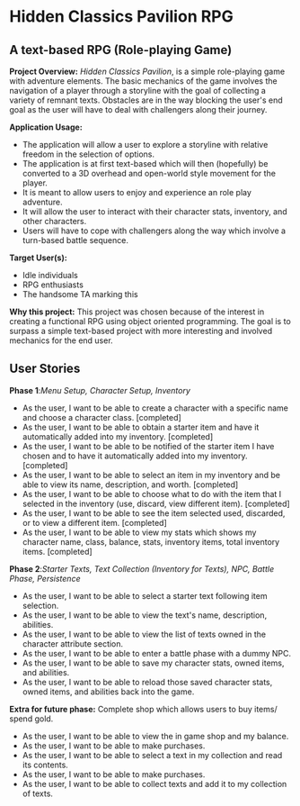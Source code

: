 # Hidden Classics Pavilion RPG

## A text-based RPG (Role-playing Game)

**Project Overview:**
*Hidden Classics Pavilion*, is a simple role-playing game with adventure elements. 
The basic mechanics of the game involves the navigation of a player through a storyline with the goal of collecting a variety of remnant texts.
Obstacles are in the way blocking the user's end goal as the user will have to deal with challengers along their journey.


**Application Usage:**
- The application will allow a user to explore a storyline with relative freedom in the selection of options.
- The application is at first text-based which will then (hopefully) be converted to a 3D overhead and open-world style movement for the player.
- It is meant to allow users to enjoy and experience an role play adventure.
- It will allow the user to interact with their character stats, inventory, and other characters.
- Users will have to cope with challengers along the way which involve a turn-based battle sequence.

**Target User(s):**
- Idle individuals
- RPG enthusiasts 
- The handsome TA marking this

**Why this project:**
This project was chosen because of the interest in creating a functional RPG using object oriented programming. The goal is to surpass a simple text-based project with more interesting and involved mechanics for the end user.

## User Stories

**Phase 1**:*Menu Setup, Character Setup, Inventory*
- As the user, I want to be able to create a character with a specific name and choose a character class. [completed]
- As the user, I want to be able to obtain a starter item and have it automatically added into my inventory. [completed]
- As the user, I want to be able to be notified of the starter item I have chosen and to have it automatically added into my inventory. [completed]
- As the user, I want to be able to select an item in my inventory and be able to view its name, description, and worth. [completed]
- As the user, I want to be able to choose what to do with the item that I selected in the inventory (use, discard, view different item). [completed]
- As the user, I want to be able to see the item selected used, discarded, or to view a different item. [completed]
- As the user, I want to be able to view my stats which shows my character name, class, balance, stats, inventory items, total inventory items. [completed]

**Phase 2**:*Starter Texts, Text Collection (Inventory for Texts), NPC, Battle Phase, Persistence*
- As the user, I want to be able to select a starter text following item selection.
- As the user, I want to be able to view the text's name, description, abilities.
- As the user, I want to be able to view the list of texts owned in the character attribute section.
- As the user, I want to be able to enter a battle phase with a dummy NPC.
- As the user, I want to be able to save my character stats, owned items, and abilities.
- As the user, I want to be able to reload those saved character stats, owned items, and abilities back into the game.


**Extra for future phase:**
Complete shop which allows users to buy items/ spend gold.

- As the user, I want to be able to view the in game shop and my balance.
- As the user, I want to be able to make purchases.
- As the user, I want to be able to select a text in my collection and read its contents.
- As the user, I want to be able to make purchases.
- As the user, I want to be able to collect texts and add it to my collection of texts.

